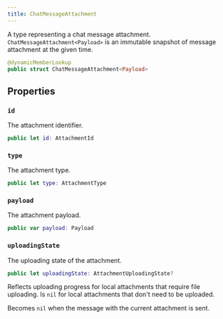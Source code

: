 ```yaml
---
title: ChatMessageAttachment
---
```


A type representing a chat message attachment.
`ChatMessageAttachment<Payload>` is an immutable snapshot of message attachment at the given time.

``` swift
@dynamicMemberLookup
public struct ChatMessageAttachment<Payload> 
```

## Properties

### `id`

The attachment identifier.

``` swift
public let id: AttachmentId
```

### `type`

The attachment type.

``` swift
public let type: AttachmentType
```

### `payload`

The attachment payload.

``` swift
public var payload: Payload
```

### `uploadingState`

The uploading state of the attachment.

``` swift
public let uploadingState: AttachmentUploadingState?
```

Reflects uploading progress for local attachments that require file uploading.
Is `nil` for local attachments that don't need to be uploaded.

Becomes `nil` when the message with the current attachment is sent.
